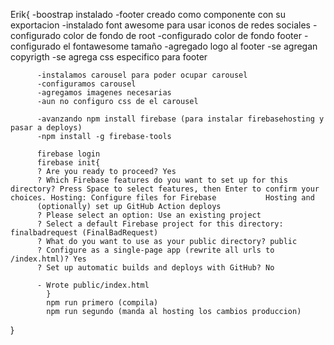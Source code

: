 Erik{
          -boostrap instalado
          -footer creado como componente con su exportacion
          -instalado font awesome para usar iconos de redes sociales
          -configurado color de fondo de root
          -configurado color de fondo footer
          -configurado el fontawesome tamaño
          -agregado logo al footer
          -se agregan copyrigth
          -se agrega css especifico para footer
          
          -instalamos carousel para poder ocupar carousel
          -configuramos carousel
          -agregamos imagenes necesarias
          -aun no configuro css de el carousel
          
          -avanzando npm install firebase (para instalar firebasehosting y pasar a deploys)
          -npm install -g firebase-tools
          
          firebase login
          firebase init{
          ? Are you ready to proceed? Yes
          ? Which Firebase features do you want to set up for this directory? Press Space to select features, then Enter to confirm your choices. Hosting: Configure files for Firebase           Hosting and
          (optionally) set up GitHub Action deploys
          ? Please select an option: Use an existing project
          ? Select a default Firebase project for this directory: finalbadrequest (FinalBadRequest)
          ? What do you want to use as your public directory? public
          ? Configure as a single-page app (rewrite all urls to /index.html)? Yes
          ? Set up automatic builds and deploys with GitHub? No
          
          - Wrote public/index.html
            }
            npm run primero (compila)
            npm run segundo (manda al hosting los cambios produccion)
          
}
